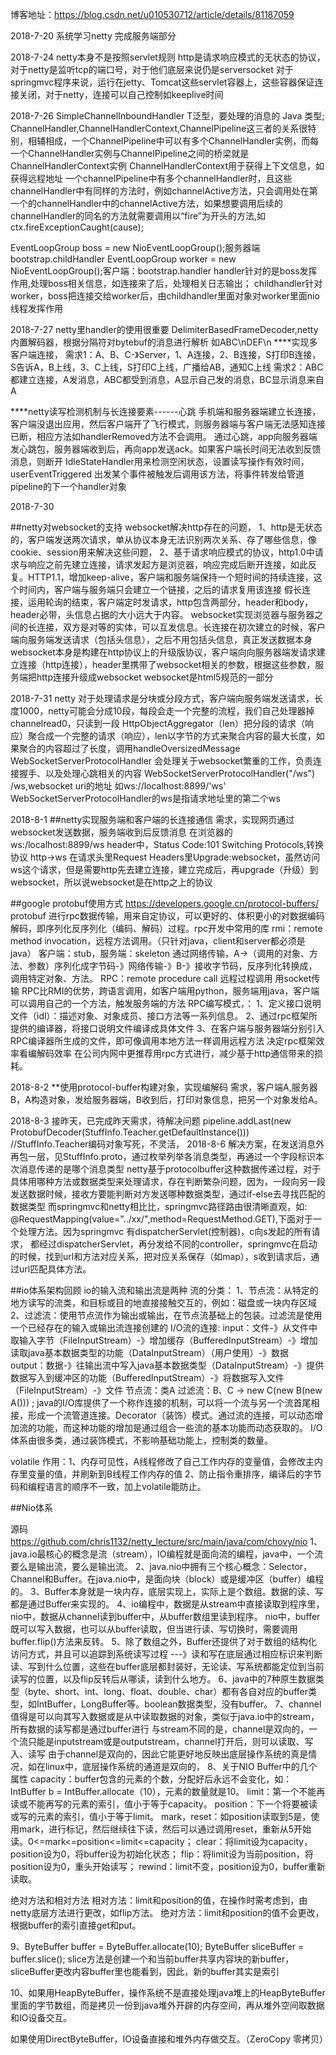 博客地址：https://blog.csdn.net/u010530712/article/details/81187059

2018-7-20
系统学习netty
完成服务端部分

2018-7-24
netty本身不是按照servlet规则
http是请求响应模式的无状态的协议，对于netty是监听tcp的端口号，对于他们底层来说仍是serversocket
对于springmvc程序来说，运行在jetty、Tomcat这些servlet容器上，这些容器保证连接关闭，对于netty，连接可以自己控制如keeplive时间

2018-7-26
SimpleChannelInboundHandler<T> T泛型，要处理的消息的 Java 类型;
ChannelHandler,ChannelHandlerContext,ChannelPipeline这三者的关系很特别，相辅相成，一个ChannelPipeline中可以有多个ChannelHandler实例，而每一个ChannelHandler实例与ChannelPipeline之间的桥梁就是ChannelHandlerContext实例
ChannelHandlerContext用于获得上下文信息，如获得远程地址
一个channelPipeline中有多个channelHandler时，且这些channelHandler中有同样的方法时，例如channelActive方法，只会调用处在第一个的channelHandler中的channelActive方法，如果想要调用后续的channelHandler的同名的方法就需要调用以“fire”为开头的方法,如ctx.fireExceptionCaught(cause);

EventLoopGroup boss = new NioEventLoopGroup();服务器端 bootstrap.childHandler
EventLoopGroup worker = new NioEventLoopGroup();客户端：bootstrap.handler
handler针对的是boss发挥作用,处理boss相关信息，如连接来了后，处理相关日志输出；
childhandler针对worker，boss把连接交给worker后，由childhandler里面对象对worker里面nio线程发挥作用

2018-7-27
netty里handler的使用很重要
DelimiterBasedFrameDecoder,netty内置解码器，根据分隔符对bytebuf的消息进行解析  如ABC\nDEF\n
****实现多客户端连接，
需求1：A、B、C-》Server，1、A连接，2、B连接，S打印B连接，S告诉A，B上线，3、C上线，S打印C上线，广播给AB，通知C上线
需求2：ABC都建立连接，A发消息，ABC都受到消息，A显示自己发的消息，BC显示消息来自A

****netty读写检测机制与长连接要素------心跳
手机端和服务器端建立长连接，客户端没退出应用，然后客户端开了飞行模式，则服务器端与客户端无法感知连接已断，相应方法如handlerRemoved方法不会调用。
通过心跳，app向服务器端发心跳包，服务器端收到后，再向app发送ack。如果客户端长时间无法收到反馈消息，则断开
IdleStateHandler用来检测空闲状态，设置读写操作有效时间，
userEventTriggered 出发某个事件被触发后调用该方法，将事件转发给管道pipeline的下一个handler对象

2018-7-30

##netty对websocket的支持
websocket解决http存在的问题， 1、http是无状态的，客户端发送两次请求，单从协议本身无法识别两次关系、存了哪些信息，像cookie、session用来解决这些问题， 2、基于请求响应模式的协议，http1.0中请求与响应之前先建立连接，请求发起方是浏览器，响应完成后断开连接，如此反复。HTTP1.1，增加keep-alive，客户端和服务端保持一个短时间的持续连接，这个时间内，客户端与服务端只会建立一个链接，之后的请求复用该连接
假长连接，运用轮询的结束，客户端定时发请求，http包含两部分，header和body，header必带，头信息占据的大小远大于内容。
websocket实现浏览器与服务器之间的长连接，双方是对等的实体，可以互发信息。长连接在初次建立的时候，客户端向服务端发送请求（包括头信息），之后不用包括头信息，真正发送数据本身
websocket本身是构建在http协议上的升级版协议，客户端向向服务器端发请求建立连接（http连接），header里携带了websocket相关的参数，根据这些参数，服务端把http连接升级成websocket
websocket是html5规范的一部分

2018-7-31
netty 对于处理请求是分块或分段方式，客户端向服务端发送请求，长度1000，netty可能会分成10段，每段会走一个完整的流程，我们自己处理器掉channelread0，只读到一段
HttpObjectAggregator（len）把分段的请求（响应）聚合成一个完整的请求（响应），len以字节的方式来聚合内容的最大长度，如果聚合的内容超过了长度，调用handleOversizedMessage
WebSocketServerProtocolHandler 会处理关于websocket繁重的工作，负责连接握手、以及处理心跳相关的内容
WebSocketServerProtocolHandler("/ws")  /ws,websocket uri的地址   如ws://localhost:8899/'ws'   WebSocketServerProtocolHandler的ws是指请求地址里的第二个ws

2018-8-1
##netty实现服务端和客户端的长连接通信
需求，实现网页通过websocket发送数据，服务端收到后反馈消息
在浏览器的ws:/localhost:8899/ws  header中，Status Code:101 Switching Protocols,转换协议  http->ws
在请求头里Request Headers里Upgrade:websocket，虽然访问ws这个请求，但是需要http先去建立连接，建立完成后，再upgrade（升级）到websocket，所以说websocket是在http之上的协议

##google protobuf使用方式  https://developers.google.cn/protocol-buffers/
protobuf 进行rpc数据传输，用来自定协议，可以更好的、体积更小的对数据编码解码，即序列化反序列化（编码、解码）过程。rpc开发中常用的库
rmi：remote method invocation，远程方法调用。（只针对java，client和server都必须是java） 客户端：stub，服务端：skeleton
通过网络传输，A->（调用的对象、方法、参数）序列化成字节码-》网络传输-》B-》接收字节码，反序列化转换成，调用特定对象、方法。
RPC：remote procedure call 远程过程调用  用socket传输
RPC比RMI的优势，跨语言调用，如客户端用python，服务端用java，客户端可以调用自己的一个方法，触发服务端的方法
RPC编写模式，：
1、定义接口说明文件（idl）：描述对象、对象成员、接口方法等一系列信息。
2、通过rpc框架所提供的编译器，将接口说明文件编译成具体文件
3、在客户端与服务器端分别引入RPC编译器所生成的文件，即可像调用本地方法一样调用远程方法
决定rpc框架效率看编解码效率
在公司内网中更推荐用rpc方式进行，减少基于http通信带来的损耗。

2018-8-2
**使用protocol-buffer构建对象，实现编解码
需求，客户端A,服务器B，A构造对象，发给服务器端，B收到后，打印对象信息，把另一个对象发给A。

2018-8-3
接昨天，已完成昨天需求，待解决问题
        pipeline.addLast(new ProtobufDecoder(StuffInfo.Teacher.getDefaultInstance()))   //StuffInfo.Teacher编码对象写死，不灵活，
2018-8-6
解决方案，在发送消息外再包一层，见StuffInfo.proto，通过枚举列举各消息类型，再通过一个字段标识本次消息传递的是哪个消息类型
netty基于protocolbuffer这种数据传递过程，对于具体用哪种方法或数据类型来处理请求，存在判断繁杂问题，因为，一段向另一段发送数据时候，接收方要能判断对方发送哪种数据类型，通过if-else去寻找匹配的数据类型
而springmvc和netty相比比，springmvc路径路由很清晰直观，如: @RequestMapping(value="../xx/",method=RequestMethod.GET),下面对于一个处理方法。因为springmvc 有dispatcherServlet(控制器)，c向s发起的所有请求，
都经过dispatcherServlet，再分发给不同的controller，springmvc在启动的时候，找到url和方法对应关系，把对应关系保存（如map），s收到请求后，通过url匹配具体方法。

##io体系架构回顾
io的输入流和输出流是两种
流的分类：
1、节点流：从特定的地方读写的流类，和目标或目的地直接接触交互的，例如：磁盘或一块内存区域
2、过滤流：使用节点流作为输出或输出，在节点流基础上的包装。过滤流是使用一个已经存在的输入或输出流连接创建的
I/O流的连接:
input：文件-》从文件中取输入字节（FileInputStream）-》增加缓存（BufferedInputStream）-》增加读取java基本数据类型的功能（DataInputStream）（用户使用）-》数据
output：数据-》往输出流中写入java基本数据类型（DataInputStream）-》提供数据写入到缓冲区的功能（BufferedInputStream）-》将数据写入文件（FileInputStream）-》文件
节点流：类A  过滤流：B、C    ->   new C(new B(new A())) ;
java的I/O库提供了一个称作连接的机制，可以将一个流与另一个流首尾相接，形成一个流管道连接。Decorator（装饰）模式。通过流的连接，可以动态增加流的功能，而这种功能的增加是通过组合一些流的基本功能而动态获取的。
I/O体系由很多类，通过装饰模式，不影响基础功能上，控制类的数量。

volatile 作用：1、内存可见性，A线程修改了自己工作内存的变量值，会修改主内存里变量的值，并刷新到B线程工作内存的值
2、防止指令重排序，编译后的字节码和编程语言的顺序不一致，加上volatile能防止。

##Nio体系

源码 https://github.com/chris1132/netty_lecture/src/main/java/com/chovy/nio
1、java.io最核心的概念是流（stream），IO编程就是面向流的编程，java中，一个流要么是输出流，要么是输出流。
2、java.nio中拥有三个核心概念：Selector，Channel和Buffer。在java.nio中，是面向块（block）或是缓冲区（buffer）编程的。
3、Buffer本身就是一块内存，底层实现上，实际上是个数组。数据的读、写都是通过Buffer来实现的。
4、io编程中，数据是从stream中直接读取到程序里，nio中，数据从channel读到buffer中，从buffer数组里读到程序。
nio中，buffer既可以写入数据，也可以从buffer读取，但当进行读、写切换时，需要调用buffer.flip()方法来反转。
5、除了数组之外，Buffer还提供了对于数组的结构化访问方式，并且可以追踪到系统读写过程
---》读和写在底层通过相应标识来判断读、写到什么位置，这些在buffer底层都封装好，无论读、写系统都能定位到当前读写的位置，以及flip反转后从哪读，读到什么地方。
6、java中的7种原生数据类型（byte、short、int、long、float、double、char）都有各自对应的buffer类型，如IntBuffer，LongBuffer等。boolean数据类型，没有buffer。
7、channel值得是可以向其写入数据或是从中读取数据的对象，类似于java.io中的stream，所有数据的读写都是通过buffer进行
与stream不同的是，channel是双向的，一个流只能是inputstream或是outputstream，channel打开后，则可以读取、写入、读写
由于channel是双向的，因此它能更好地反映出底层操作系统的真是情况，如在linux中，底层操作系统的通道是双向的，
8、关于NIO Buffer中的几个属性
capacity：buffer包含的元素的个数，分配好后永远不会变化，如：IntBuffer b = IntBuffer.allocate（10），元素的数量就是10。
limit：第一个不能再读或不能再写的元素的索引，值小于等于capacity。
position：下一个将要被读或写的元素的索引，值小于等于limit。
mark，reset：如position读取到5是，使用mark，进行标记，然后继续往下读，然后可以通过调用reset，重新从5开始读。0<=mark<=position<=limit<=capacity；
clear：将limit设为capacity，position设为0，将buffer设为初始化状态；
flip：将limit设为当前position，将position设为0，重头开始读写；
rewind：limit不变，position设为0，buffer重新读取。

绝对方法和相对方法
相对方法：limit和position的值，在操作时需考虑到，由netty底层方法进行更改，如flip方法。
绝对方法：limit和position的值不会更改，根据buffer的索引直接get和put。

9、ByteBuffer buffer = ByteBuffer.allocate(10); ByteBuffer sliceBuffer = buffer.slice();
slice方法是创建一个和当前buffer共享内容块的新buffer，sliceBuffer更改内容buffer里也能看到，因此，新的buffer其实是索引

10、如果用HeapByteBuffer，操作系统不是直接处理java堆上的HeapByteBuffer里面的字节数组，而是拷贝一份到java堆外开辟的内存空间，再从堆外空间取数据和IO设备交互。

如果使用DirectByteBuffer，IO设备直接和堆外内存做交互。（ZeroCopy 零拷贝）
